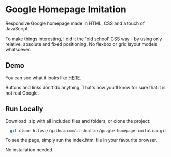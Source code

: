 # Google Homepage Imitation

Responsive Google homepage made in HTML, CSS and a touch of JavaScript.

To make things interesting, I did it the 'old school' CSS way - by using only relative, absolute and fixed positioning. No flexbox or grid layout models whatsoever.


## Demo

You can see what it looks like [HERE](http://drafter.atwebpages.com/google-homepage-imitation/).

Buttons and links don't do anything. That's how you'll know for sure that it is not real Google.


## Run Locally

Download .zip with all included files and folders, or clone the project:

```bash
  git clone https://github.com/it-drafter/google-homepage-imitation.git
```

To see the page, simply run the index.html file in your favourite browser.

No installation needed.
